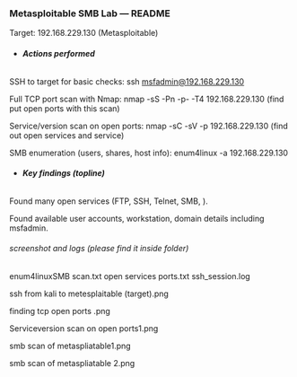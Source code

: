 ### Metasploitable SMB Lab — README



Target: 192.168.229.130 (Metasploitable)



* ###### **Actions performed**

SSH to target for basic checks:  ssh msfadmin@192.168.229.130

Full TCP port scan with Nmap: nmap -sS -Pn -p- -T4 192.168.229.130   (find put open ports with this scan)


Service/version scan on open ports:   nmap -sC -sV -p <open-ports> 192.168.229.130   (find out open services and service) 


SMB enumeration (users, shares, host info):   enum4linux -a 192.168.229.130 



* ###### **Key findings (topline)**


Found many open services (FTP, SSH, Telnet, SMB, ).

Found available user accounts, workstation, domain details including msfadmin.


###### screenshot and logs  (please find it inside folder)


enum4linuxSMB scan.txt
open services ports.txt
ssh\_session.log

ssh from kali to metesplaitable (target).png

finding tcp open ports .png

Serviceversion scan on open ports1.png

smb scan of metaspliatable1.png

smb scan of metaspliatable 2.png 



